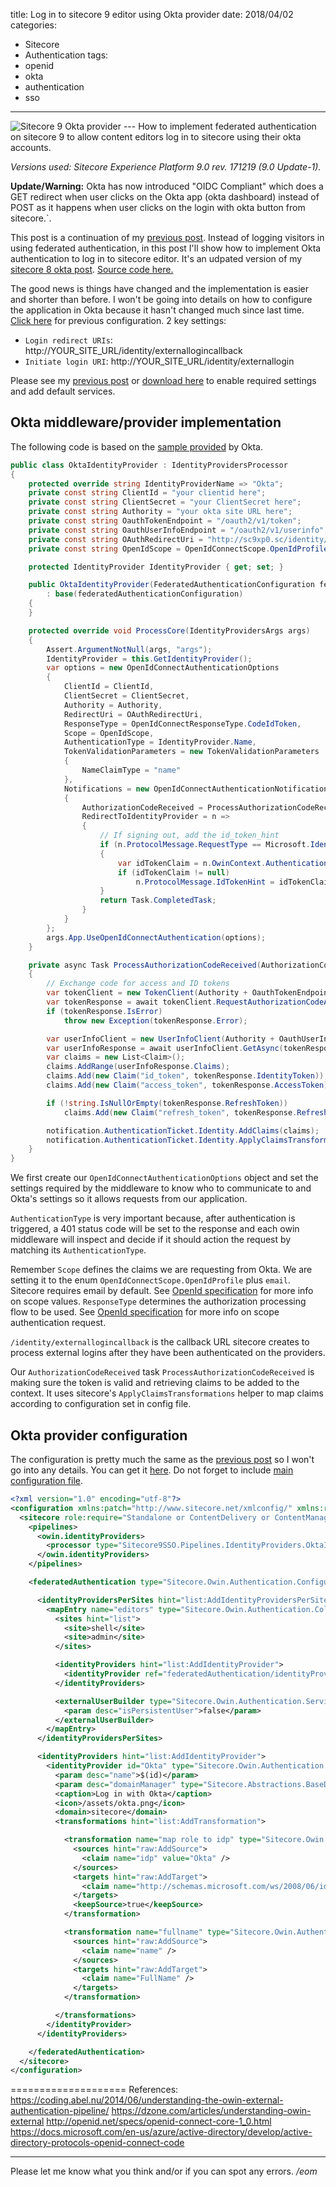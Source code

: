 title: Log in to sitecore 9 editor using Okta provider
date: 2018/04/02
categories:
- Sitecore
- Authentication
tags:
- openid
- okta
- authentication
- sso

---
<img class="hero-img" src="/images/sitecore9-okta.jpg" alt="Sitecore 9 Okta provider">
---
How to implement federated authentication on sitecore 9 to allow content editors log in to sitecore using their okta accounts.
<!-- more -->

*Versions used: Sitecore Experience Platform 9.0 rev. 171219 (9.0 Update-1).*

**Update/Warning:**
Okta has now introduced "OIDC Compliant" which does a GET redirect when user clicks on the Okta app (okta dashboard) instead of POST as it happens when user clicks on the login with okta button from sitecore.`.

This post is a continuation of my [previous post](http://josedbaez.com/2018/03/sitecore9-sso/). Instead of logging visitors in using federated authentication, in this post I'll show how to implement Okta authentication to log in to sitecore editor. It's an udpated version of my [sitecore 8 okta post](http://josedbaez.com/2017/09/sitecore-okta-login/). [Source code here.](https://github.com/josedbaez/sitecore9sso)

The good news is things have changed and the implementation is easier and shorter than before. I won't be going into details on how to configure the application in Okta because it hasn't changed much since last time. [Click here](http://josedbaez.com/2017/09/sitecore-okta-login/#OKTA-application-configuration) for previous configuration.
2 key settings: 
- `Login redirect URIs`: http://YOUR_SITE_URL/identity/externallogincallback
- `Initiate login URI`: http://YOUR_SITE_URL/identity/externallogin

Please see my [previous post](http://josedbaez.com/2018/03/sitecore9-sso/) or [download here](https://github.com/josedbaez/sitecore9sso/blob/master/App_Config/Include/SSO/SitecoreSSO.config) to enable required settings and add default services.

## Okta middleware/provider implementation ##
The following code is based on the [sample provided](https://github.com/oktadeveloper/okta-aspnet-mvc-example/blob/master/OktaAspNetExample/Startup.cs) by Okta.

``` csharp
public class OktaIdentityProvider : IdentityProvidersProcessor
{
    protected override string IdentityProviderName => "Okta";
    private const string ClientId = "your clientid here";
    private const string ClientSecret = "your ClientSecret here";
    private const string Authority = "your okta site URL here";
    private const string OauthTokenEndpoint = "/oauth2/v1/token";
    private const string OauthUserInfoEndpoint = "/oauth2/v1/userinfo";
    private const string OAuthRedirectUri = "http://sc9xp0.sc/identity/externallogincallback";
    private const string OpenIdScope = OpenIdConnectScope.OpenIdProfile + " email";

    protected IdentityProvider IdentityProvider { get; set; }

    public OktaIdentityProvider(FederatedAuthenticationConfiguration federatedAuthenticationConfiguration)
        : base(federatedAuthenticationConfiguration)
    {
    }

    protected override void ProcessCore(IdentityProvidersArgs args)
    {
        Assert.ArgumentNotNull(args, "args");
        IdentityProvider = this.GetIdentityProvider();
        var options = new OpenIdConnectAuthenticationOptions
        {
            ClientId = ClientId,
            ClientSecret = ClientSecret,
            Authority = Authority,
            RedirectUri = OAuthRedirectUri,
            ResponseType = OpenIdConnectResponseType.CodeIdToken,
            Scope = OpenIdScope,
            AuthenticationType = IdentityProvider.Name,
            TokenValidationParameters = new TokenValidationParameters
            {
                NameClaimType = "name"
            },
            Notifications = new OpenIdConnectAuthenticationNotifications
            {
                AuthorizationCodeReceived = ProcessAuthorizationCodeReceived,
                RedirectToIdentityProvider = n =>
                {
                    // If signing out, add the id_token_hint
                    if (n.ProtocolMessage.RequestType == Microsoft.IdentityModel.Protocols.OpenIdConnectRequestType.LogoutRequest )
                    {
                        var idTokenClaim = n.OwinContext.Authentication.User.FindFirst("id_token");
                        if (idTokenClaim != null)
                            n.ProtocolMessage.IdTokenHint = idTokenClaim.Value;
                    }
                    return Task.CompletedTask;
                }
            }
        };
        args.App.UseOpenIdConnectAuthentication(options);
    }

    private async Task ProcessAuthorizationCodeReceived(AuthorizationCodeReceivedNotification notification)
    {
        // Exchange code for access and ID tokens
        var tokenClient = new TokenClient(Authority + OauthTokenEndpoint, ClientId, ClientSecret);
        var tokenResponse = await tokenClient.RequestAuthorizationCodeAsync(notification.Code, notification.RedirectUri);
        if (tokenResponse.IsError)
            throw new Exception(tokenResponse.Error);

        var userInfoClient = new UserInfoClient(Authority + OauthUserInfoEndpoint);
        var userInfoResponse = await userInfoClient.GetAsync(tokenResponse.AccessToken);
        var claims = new List<Claim>();
        claims.AddRange(userInfoResponse.Claims);
        claims.Add(new Claim("id_token", tokenResponse.IdentityToken));
        claims.Add(new Claim("access_token", tokenResponse.AccessToken));

        if (!string.IsNullOrEmpty(tokenResponse.RefreshToken))
            claims.Add(new Claim("refresh_token", tokenResponse.RefreshToken));

        notification.AuthenticationTicket.Identity.AddClaims(claims);
        notification.AuthenticationTicket.Identity.ApplyClaimsTransformations(new TransformationContext(this.FederatedAuthenticationConfiguration, IdentityProvider));
    }
}
```
We first create our `OpenIdConnectAuthenticationOptions` object and set the settings required by the middleware to know who to communicate to and Okta's settings so it allows requests from our application.

`AuthenticationType` is very important because, after authentication is triggered, a 401 status code will be set to the response and each owin middleware will inspect and decide if it should action the request by matching its `AuthenticationType`.

Remember `Scope` defines the claims we are requesting from Okta. We are setting it to the enum `OpenIdConnectScope.OpenIdProfile` plus `email`. Sitecore requires email by default. See [OpenId specification](http://openid.net/specs/openid-connect-core-1_0.html#ScopeClaims) for more info on scope values. `ResponseType` determines the authorization processing flow to be used. See [OpenId specification](http://openid.net/specs/openid-connect-core-1_0.html#HybridAuthRequest) for more info on scope authentication request.

`/identity/externallogincallback` is the callback URL sitecore creates to process external logins after they have been authenticated on the providers.

Our `AuthorizationCodeReceived` task `ProcessAuthorizationCodeReceived` is making sure the token is valid and retrieving claims to be added to the context. It uses sitecore's `ApplyClaimsTransformations` helper to map claims according to configuration set in config file.


## Okta provider configuration ##
The configuration is pretty much the same as the [previous post](http://josedbaez.com/2018/03/sitecore9-sso/#Enable-and-configure-providers) so I won't go into any details. You can get it [here](https://github.com/josedbaez/sitecore9sso/blob/master/App_Config/Include/SSO/SitecoreSSO.Providers.Editors.config). Do not forget to include [main configuration file](https://github.com/josedbaez/sitecore9sso/blob/master/App_Config/Include/SSO/SitecoreSSO.config).

``` xml
<?xml version="1.0" encoding="utf-8"?>
<configuration xmlns:patch="http://www.sitecore.net/xmlconfig/" xmlns:role="http://www.sitecore.net/xmlconfig/role/">
  <sitecore role:require="Standalone or ContentDelivery or ContentManagement">
    <pipelines>
      <owin.identityProviders>
        <processor type="Sitecore9SSO.Pipelines.IdentityProviders.OktaIdentityProvider, Sitecore9SSO" resolve="true" />
      </owin.identityProviders>
    </pipelines>

    <federatedAuthentication type="Sitecore.Owin.Authentication.Configuration.FederatedAuthenticationConfiguration, Sitecore.Owin.Authentication">

      <identityProvidersPerSites hint="list:AddIdentityProvidersPerSites">
        <mapEntry name="editors" type="Sitecore.Owin.Authentication.Collections.IdentityProvidersPerSitesMapEntry, Sitecore.Owin.Authentication">
          <sites hint="list">
            <site>shell</site>
            <site>admin</site>
          </sites>

          <identityProviders hint="list:AddIdentityProvider">
            <identityProvider ref="federatedAuthentication/identityProviders/identityProvider[@id='Okta']" />
          </identityProviders>

          <externalUserBuilder type="Sitecore.Owin.Authentication.Services.DefaultExternalUserBuilder, Sitecore.Owin.Authentication">
            <param desc="isPersistentUser">false</param>
          </externalUserBuilder>
        </mapEntry>
      </identityProvidersPerSites>

      <identityProviders hint="list:AddIdentityProvider">
        <identityProvider id="Okta" type="Sitecore.Owin.Authentication.Configuration.DefaultIdentityProvider, Sitecore.Owin.Authentication">
          <param desc="name">$(id)</param>
          <param desc="domainManager" type="Sitecore.Abstractions.BaseDomainManager" resolve="true" />
          <caption>Log in with Okta</caption>
          <icon>/assets/okta.png</icon>
          <domain>sitecore</domain>
          <transformations hint="list:AddTransformation">

            <transformation name="map role to idp" type="Sitecore.Owin.Authentication.Services.DefaultTransformation, Sitecore.Owin.Authentication">
              <sources hint="raw:AddSource">
                <claim name="idp" value="Okta" />
              </sources>
              <targets hint="raw:AddTarget">
                <claim name="http://schemas.microsoft.com/ws/2008/06/identity/claims/role" value="sitecore\Developer" />
              </targets>
              <keepSource>true</keepSource>
            </transformation>

            <transformation name="fullname" type="Sitecore.Owin.Authentication.Services.DefaultTransformation,Sitecore.Owin.Authentication">
              <sources hint="raw:AddSource">
                <claim name="name" />
              </sources>
              <targets hint="raw:AddTarget">
                <claim name="FullName" />
              </targets>
            </transformation>

          </transformations>
        </identityProvider>
      </identityProviders>

    </federatedAuthentication>
  </sitecore>
</configuration>
```

====================
References:
https://coding.abel.nu/2014/06/understanding-the-owin-external-authentication-pipeline/
https://dzone.com/articles/understanding-owin-external
http://openid.net/specs/openid-connect-core-1_0.html
https://docs.microsoft.com/en-us/azure/active-directory/develop/active-directory-protocols-openid-connect-code


---

Please let me know what you think and/or if you can spot any errors.
*/eom*
